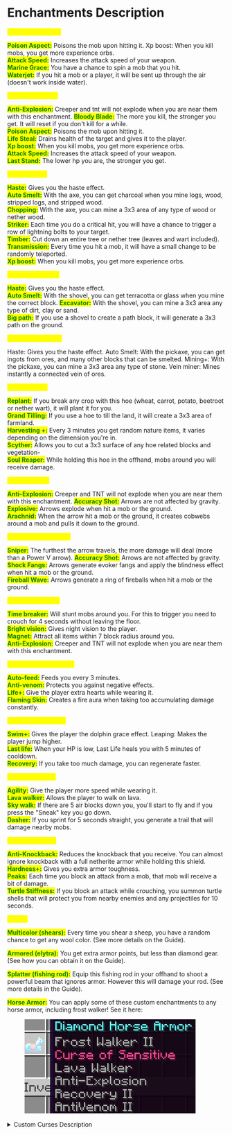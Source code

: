 # Enchantments Description

<mark style="color:yellow;">**FOR THE TRIDENT**</mark>

<mark style="color:green;">**Poison Aspect:**</mark> Poisons the mob upon hitting it. Xp boost: When you kill mobs, you get more experience orbs. \
<mark style="color:green;">**Attack Speed:**</mark> Increases the attack speed of your weapon. \
<mark style="color:green;">**Marine Grace:**</mark> You have a chance to spin a mob that you hit. \
<mark style="color:green;">**Waterjet:**</mark> If you hit a mob or a player, it will be sent up through the air (doesn't work inside water).

<mark style="color:yellow;">**FOR THE SWORD**</mark>

<mark style="color:green;">**Anti-Explosion:**</mark> Creeper and tnt will not explode when you are near them with this enchantment. <mark style="color:green;">**Bloody Blade:**</mark> The more you kill, the stronger you get. It will reset if you don't kill for a while. \
<mark style="color:green;">**Poison Aspect:**</mark> Poisons the mob upon hitting it. \
<mark style="color:green;">**Life Steal:**</mark> Drains health of the target and gives it to the player. \
<mark style="color:green;">**Xp boost:**</mark> When you kill mobs, you get more experience orbs. \
<mark style="color:green;">**Attack Speed:**</mark> Increases the attack speed of your weapon. \
<mark style="color:green;">**Last Stand:**</mark> The lower hp you are, the stronger you get.

<mark style="color:yellow;">**FOR THE AXE**</mark>

<mark style="color:green;">**Haste:**</mark> Gives you the haste effect. \
<mark style="color:green;">**Auto Smelt:**</mark> With the axe, you can get charcoal when you mine logs, wood, stripped logs, and stripped wood. \
<mark style="color:green;">**Chopping:**</mark> With the axe, you can mine a 3x3 area of any type of wood or nether wood. \
<mark style="color:green;">**Striker:**</mark> Each time you do a critical hit, you will have a chance to trigger a row of lightning bolts to your target. \
<mark style="color:green;">**Timber:**</mark> Cut down an entire tree or nether tree (leaves and wart included). \
<mark style="color:green;">**Transmission:**</mark> Every time you hit a mob, it will have a small change to be randomly teleported. \
<mark style="color:green;">**Xp boost:**</mark> When you kill mobs, you get more experience orbs.

<mark style="color:yellow;">**FOR THE SHOVEL**</mark>

<mark style="color:green;">**Haste:**</mark> Gives you the haste effect. \
<mark style="color:green;">**Auto Smelt:**</mark> With the shovel, you can get terracotta or glass when you mine the correct block. <mark style="color:green;">**Excavator:**</mark> With the shovel, you can mine a 3x3 area any type of dirt, clay or sand. \
<mark style="color:green;">**Big path:**</mark> If you use a shovel to create a path block, it will generate a 3x3 path on the ground.

<mark style="color:yellow;">**FOR THE PICKAXE**</mark>

Haste: Gives you the haste effect. Auto Smelt: With the pickaxe, you can get ingots from ores, and many other blocks that can be smelted. Mining+: With the pickaxe, you can mine a 3x3 area any type of stone. Vein miner: Mines instantly a connected vein of ores.

<mark style="color:yellow;">**FOR THE HOE**</mark>

<mark style="color:green;">**Replant:**</mark> If you break any crop with this hoe (wheat, carrot, potato, beetroot or nether wart), it will plant it for you. \
<mark style="color:green;">**Grand Tilling:**</mark> If you use a hoe to till the land, it will create a 3x3 area of farmland. \
<mark style="color:green;">**Harvesting +:**</mark> Every 3 minutes you get random nature items, it varies depending on the dimension you're in. \
<mark style="color:green;">**Scyther:**</mark> Allows you to cut a 3x3 surface of any hoe related blocks and vegetation- \
<mark style="color:green;">**Soul Reaper:**</mark> While holding this hoe in the offhand, mobs around you will receive damage.

<mark style="color:yellow;">**FOR THE BOW**</mark>

<mark style="color:green;">**Anti-Explosion:**</mark> Creeper and TNT will not explode when you are near them with this enchantment. <mark style="color:green;">**Accuracy Shot:**</mark> Arrows are not affected by gravity. \
<mark style="color:green;">**Explosive:**</mark> Arrows explode when hit a mob or the ground. \
<mark style="color:green;">**Arachnid:**</mark> When the arrow hit a mob or the ground, it creates cobwebs around a mob and pulls it down to the ground.

<mark style="color:yellow;">**FOR THE CROSSBOW**</mark>

<mark style="color:green;">**Sniper:**</mark> The furthest the arrow travels, the more damage will deal (more than a Power V arrow). <mark style="color:green;">**Accuracy Shot:**</mark> Arrows are not affected by gravity. \
<mark style="color:green;">**Shock Fangs:**</mark> Arrows generate evoker fangs and apply the blindness effect when hit a mob or the ground. \
<mark style="color:green;">**Fireball Wave:**</mark> Arrows generate a ring of fireballs when hit a mob or the ground.

<mark style="color:yellow;">**FOR THE HELMET**</mark>

<mark style="color:green;">**Time breaker:**</mark> Will stunt mobs around you. For this to trigger you need to crouch for 4 seconds without leaving the floor. \
<mark style="color:green;">**Bright vision:**</mark> Gives night vision to the player. \
<mark style="color:green;">**Magnet:**</mark> Attract all items within 7 block radius around you. \
<mark style="color:green;">**Anti-Explosion:**</mark> Creeper and TNT will not explode when you are near them with this enchantment.

<mark style="color:yellow;">**FOR THE CHESTPLATE**</mark>

<mark style="color:green;">**Auto-feed:**</mark> Feeds you every 3 minutes. \
<mark style="color:green;">**Anti-venom:**</mark> Protects you against negative effects. \
<mark style="color:green;">**Life+:**</mark> Give the player extra hearts while wearing it. \
<mark style="color:green;">**Flaming Skin:**</mark> Creates a fire aura when taking too accumulating damage constantly.

<mark style="color:yellow;">**FOR THE LEGGINGS**</mark>

<mark style="color:green;">**Swim+:**</mark> Gives the player the dolphin grace effect. Leaping: Makes the player jump higher. \
<mark style="color:green;">**Last life:**</mark> When your HP is low, Last Life heals you with 5 minutes of cooldown. \
<mark style="color:green;">**Recovery:**</mark> If you take too much damage, you can regenerate faster.

<mark style="color:yellow;">**FOR THE BOOTS**</mark>

<mark style="color:green;">**Agility:**</mark> Give the player more speed while wearing it. \
<mark style="color:green;">**Lava walker:**</mark> Allows the player to walk on lava. \
<mark style="color:green;">**Sky walk:**</mark> If there are 5 air blocks down you, you'll start to fly and if you press the "Sneak" key you go down. \
<mark style="color:green;">**Dasher:**</mark> If you sprint for 5 seconds straight, you generate a trail that will damage nearby mobs.

<mark style="color:yellow;">**FOR THE SHIELD**</mark>

<mark style="color:green;">**Anti-Knockback:**</mark> Reduces the knockback that you receive. You can almost ignore knockback with a full netherite armor while holding this shield. \
<mark style="color:green;">**Hardness+:**</mark> Gives you extra armor toughness. \
<mark style="color:green;">**Peaks:**</mark> Each time you block an attack from a mob, that mob will receive a bit of damage. \
<mark style="color:green;">**Turtle Stiffness:**</mark> If you block an attack while crouching, you summon turtle shells that will protect you from nearby enemies and any projectiles for 10 seconds.

<mark style="color:yellow;">**EXTRA**</mark>

<mark style="color:green;">**Multicolor (shears):**</mark> Every time you shear a sheep, you have a random chance to get any wool color. (See more details on the Guide).

<mark style="color:green;">**Armored (elytra):**</mark> You get extra armor points, but less than diamond gear. (See how you can obtain it on the Guide).

<mark style="color:green;">**Splatter (fishing rod):**</mark> Equip this fishing rod in your offhand to shoot a powerful beam that ignores armor. However this will damage your rod. (See more details in the Guide).

<mark style="color:green;">**Horse Armor:**</mark> You can apply some of these custom enchantments to any horse armor, including frost walker! See it here:

<figure><img src="../../.gitbook/assets/horse-enchantment.jpg" alt=""><figcaption></figcaption></figure>

<details>

<summary>Custom Curses Description</summary>

* <mark style="color:red;">**You can't disenchant items with these curses:**</mark>

<mark style="color:orange;">**Curse of Fragile (everything):**</mark> Your item will take more durability damage.

<mark style="color:orange;">**Curse of Sensitive (armor, elytra and shield):**</mark> Each time you get hit, you will have a chance to explode. This is cumulative per armor piece, so you may trigger a big explosion.

In case this curse is on a shield, each time the shield loose durability it will have a small chance to trigger a explosion.

<mark style="color:orange;">**Curse of Slippery (tools and weapons):**</mark> Each time your item loose durability, your item will have a chance to be dropped. When this happens a sound will play to let you know.

<mark style="color:orange;">**Curse of Fear (weapons):**</mark> While holding this weapon you get scared if there are hostile mobs in a 25 block radious. The more mobs are the weaker you get (less attack damage, attack speed and movement speed). Stonger mobs will scare you more.

<mark style="color:orange;">**Curse of Exhaustion (tools):**</mark> Each time you use this tool, it has a random chance to make you feel really tired for 5 seconds. During this state you won't be able to mine any blocks, move correctly or jump.

</details>
